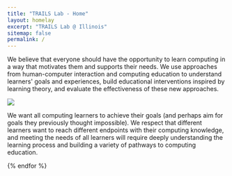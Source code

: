 ```yaml
---
title: "TRAILS Lab - Home"
layout: homelay
excerpt: "TRAILS Lab @ Illinois"
sitemap: false
permalink: /
---
```


We believe that everyone should have the opportunity to learn computing in a way that motivates them and supports their needs. We use approaches from human-computer interaction and computing education to understand learners' goals and experiences, build educational interventions inspired by learning theory, and evaluate the effectiveness of these new approaches. 

<div markdown="0" id="carousel" class="carousel slide" data-ride="carousel" data-interval="4000" data-pause="hover" >
    <div class="carousel-inner" markdown="0">
        <div class="item active">
            <img src="{{ site.url }}{{ site.baseurl }}/images/picpic/group.jpg"/>
        </div>
    </div>
</div>


We want all computing learners to achieve their goals (and perhaps aim for goals they previously thought impossible). We respect that different learners want to reach different endpoints with their computing knowledge, and meeting the needs of all learners will require deeply understanding the learning process and building a variety of pathways to computing education.



<!-- {% for thread in site.data.threads %}

{% if thread.highlight == 1 %}

<div class="row">

<div class="col-sm-12 clearfix">
 <div class="well">
  <pubtit>{{ thread.title }}</pubtit>
  <img src="{{ site.url }}{{ site.baseurl }}/images/pubpic/{{ thread.image }}" class="img-responsive" width="33%"/>
  <p>{{ thread.description }}</p>
 </div>
</div>

</div>
{% endif %} -->
{% endfor %}

